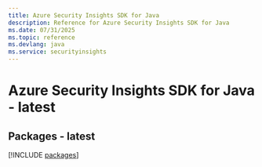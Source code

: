 ```yaml
---
title: Azure Security Insights SDK for Java
description: Reference for Azure Security Insights SDK for Java
ms.date: 07/31/2025
ms.topic: reference
ms.devlang: java
ms.service: securityinsights
---
```

# Azure Security Insights SDK for Java - latest
## Packages - latest
[!INCLUDE [packages](security-insights-index.md)]
